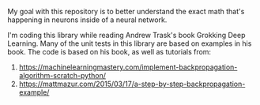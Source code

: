 My goal with this repository is to better understand the exact math that's happening in neurons inside of a neural network.

I'm coding this library while reading Andrew Trask's book Grokking Deep Learning. Many of the unit tests in this library are based on examples in his book. The code is based on his book, as well as tutorials from:
1. https://machinelearningmastery.com/implement-backpropagation-algorithm-scratch-python/
2. https://mattmazur.com/2015/03/17/a-step-by-step-backpropagation-example/

